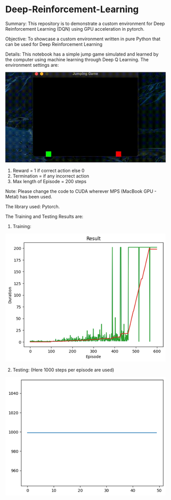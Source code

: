 # Deep-Reinforcement-Learning
Summary: This repository is to demonstrate a custom environment for Deep Reinforcement Learning (DQN) using GPU acceleration in pytorch.

Objective: To showcase a custom environment written in pure Python that can be used for Deep Reinforcement Learning 

Details: This notebook has a simple jump game simulated and learned by the computer using machine learning through Deep Q Learning. The environment settings are:

![](https://github.com/SaratChandraV/Deep-Reinforcement-Learning/blob/main/game_sample.gif)

1. Reward = 1 if correct action else 0
2. Termination = if any incorrect action
3. Max length of Episode = 200 steps

Note: Please change the code to CUDA wherever MPS (MacBook GPU - Metal) has been used.

The library used: Pytorch.

The Training and Testing Results are:

1. Training:

![](https://github.com/SaratChandraV/Deep-Reinforcement-Learning/blob/main/training_output.png)

2. Testing: (Here 1000 steps per episode are used)

![](https://github.com/SaratChandraV/Deep-Reinforcement-Learning/blob/main/testing_ouput.png)

